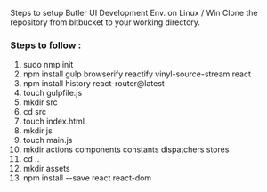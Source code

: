 Steps to setup Butler UI Development Env. on Linux / Win
    Clone the repository from bitbucket to your working directory.
### Steps to follow : 
1. sudo nmp init
2. npm install gulp browserify reactify vinyl-source-stream react
3. npm install history react-router@latest
4. touch gulpfile.js
5. mkdir src
6. cd src
7. touch index.html
8. mkdir js
9. touch main.js
10. mkdir actions components constants dispatchers stores
11. cd ..
12. mkdir assets
13. npm install --save react react-dom
